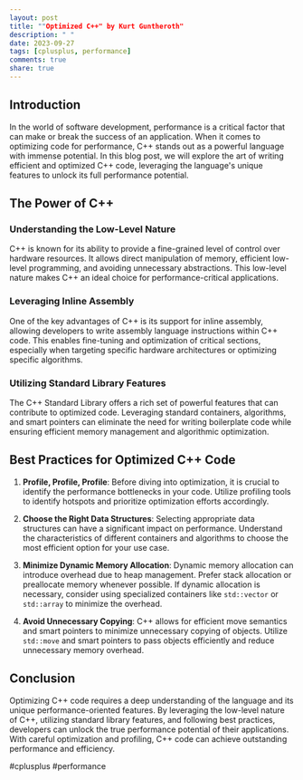 ```yaml
---
layout: post
title: ""Optimized C++" by Kurt Guntheroth"
description: " "
date: 2023-09-27
tags: [cplusplus, performance]
comments: true
share: true
---
```


## Introduction

In the world of software development, performance is a critical factor that can make or break the success of an application. When it comes to optimizing code for performance, C++ stands out as a powerful language with immense potential. In this blog post, we will explore the art of writing efficient and optimized C++ code, leveraging the language's unique features to unlock its full performance potential.

## The Power of C++

### Understanding the Low-Level Nature

C++ is known for its ability to provide a fine-grained level of control over hardware resources. It allows direct manipulation of memory, efficient low-level programming, and avoiding unnecessary abstractions. This low-level nature makes C++ an ideal choice for performance-critical applications.

### Leveraging Inline Assembly

One of the key advantages of C++ is its support for inline assembly, allowing developers to write assembly language instructions within C++ code. This enables fine-tuning and optimization of critical sections, especially when targeting specific hardware architectures or optimizing specific algorithms.

### Utilizing Standard Library Features

The C++ Standard Library offers a rich set of powerful features that can contribute to optimized code. Leveraging standard containers, algorithms, and smart pointers can eliminate the need for writing boilerplate code while ensuring efficient memory management and algorithmic optimization.

## Best Practices for Optimized C++ Code

1. **Profile, Profile, Profile**: Before diving into optimization, it is crucial to identify the performance bottlenecks in your code. Utilize profiling tools to identify hotspots and prioritize optimization efforts accordingly.

2. **Choose the Right Data Structures**: Selecting appropriate data structures can have a significant impact on performance. Understand the characteristics of different containers and algorithms to choose the most efficient option for your use case.

3. **Minimize Dynamic Memory Allocation**: Dynamic memory allocation can introduce overhead due to heap management. Prefer stack allocation or preallocate memory whenever possible. If dynamic allocation is necessary, consider using specialized containers like `std::vector` or `std::array` to minimize the overhead.

4. **Avoid Unnecessary Copying**: C++ allows for efficient move semantics and smart pointers to minimize unnecessary copying of objects. Utilize `std::move` and smart pointers to pass objects efficiently and reduce unnecessary memory overhead.

## Conclusion

Optimizing C++ code requires a deep understanding of the language and its unique performance-oriented features. By leveraging the low-level nature of C++, utilizing standard library features, and following best practices, developers can unlock the true performance potential of their applications. With careful optimization and profiling, C++ code can achieve outstanding performance and efficiency.

#cplusplus #performance